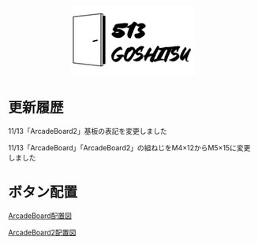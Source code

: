 <p align="center">
<img src="https://github.com/513goshitsu/ArcadeBoard/blob/main/img/logo1.png?raw=true" width="50%">
</p>

# 更新履歴
11/13「ArcadeBoard2」基板の表記を変更しました

11/13「ArcadeBoard」「ArcadeBoard2」の組ねじをM4×12からM5×15に変更しました

# ボタン配置

[ArcadeBoard配置図](https://github.com/513goshitsu/ArcadeBoard/blob/main/ArcadeBoard.pdf)

[ArcadeBoard2配置図](https://github.com/513goshitsu/ArcadeBoard/blob/main/ArcadeBoard2.pdf)


